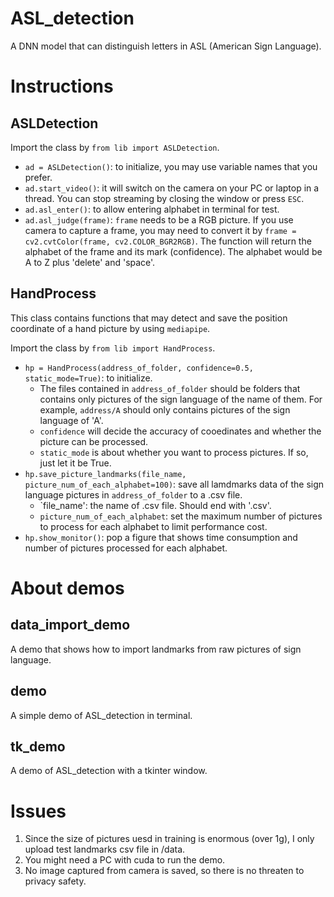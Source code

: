 # ASL_detection

A DNN model that can distinguish letters in ASL (American Sign Language).

# Instructions

## ASLDetection

Import the class by `from lib import ASLDetection`.

- `ad = ASLDetection()`: to initialize, you may use variable names that you prefer.
- `ad.start_video()`: it will switch on the camera on your PC or laptop in a thread. You can stop streaming by closing the window or press `ESC`.
- `ad.asl_enter()`: to allow entering alphabet in terminal for test.
- `ad.asl_judge(frame)`: `frame` needs to be a RGB picture. If you use camera to capture a frame, you may need to convert it by `frame = cv2.cvtColor(frame, cv2.COLOR_BGR2RGB)`. The function will return the alphabet of the frame and its mark (confidence). The alphabet would be A to Z plus 'delete' and 'space'.
## HandProcess
This class contains functions that may detect and save the position coordinate of a hand picture by using `mediapipe`.

Import the class by `from lib import HandProcess`.

- `hp = HandProcess(address_of_folder, confidence=0.5, static_mode=True)`: to initialize.
  - The files contained in `address_of_folder` should be folders that contains only pictures of the sign language of the name of them. For example, `address/A` should only contains pictures of the sign language of 'A'.
  - `confidence` will decide the accuracy of cooedinates and whether the picture can be processed.
  - `static_mode` is about whether you want to process pictures. If so, just let it be True.
- `hp.save_picture_landmarks(file_name, picture_num_of_each_alphabet=100)`: save all lamdmarks data of the sign language pictures in `address_of_folder` to a .csv file.
  - `file_name': the name of .csv file. Should end with '.csv'.
  - `picture_num_of_each_alphabet`: set the maximum number of pictures to process for each alphabet to limit performance cost.
- `hp.show_monitor()`: pop a figure that shows time consumption and number of pictures processed for each alphabet.

# About demos

## data_import_demo

A demo that shows how to import landmarks from raw pictures of sign language.

## demo

A simple demo of ASL_detection in terminal.

## tk_demo

A demo of ASL_detection with a tkinter window.

# Issues
1. Since the size of pictures uesd in training is enormous (over 1g), I only upload test landmarks csv file in /data.
2. You might need a PC with cuda to run the demo.
3. No image captured from camera is saved, so there is no threaten to privacy safety.
